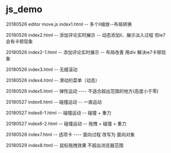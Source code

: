 ﻿# js_demo

20180526 editor move.js  index1.html -- 多个li缩放--布局转换

20180526 index2.html -- 添加评论实时展示  -- 动态添加li、展示淡入过程 但ie7会有卡顿现象

20180526 index2-1.html -- 添加评论实时展示  -- 布局改善 用div 解决ie7卡顿现象

20180526 index3.html  --  无缝滚动

20180526 index4.html  --  滑动的菜单（动态）

20180526 index5.html  --  弹性运动 ----  不适合超出范围的地方(高度小于零)

20180527 index6.html  --  碰撞运动  -- 一直运动

20180527 index6-1.html  --  碰撞运动 -- 碰撞 + 重力

20180527 index6-2.html  --  碰撞运动 -- 拖拽 + 碰撞 + 重力

20180528 index7.html  --  选项卡 ---- 面向过程 改写为  面向对象

20180529 index8.html  --  鼠标拖拽效果 不超出浏览器范围